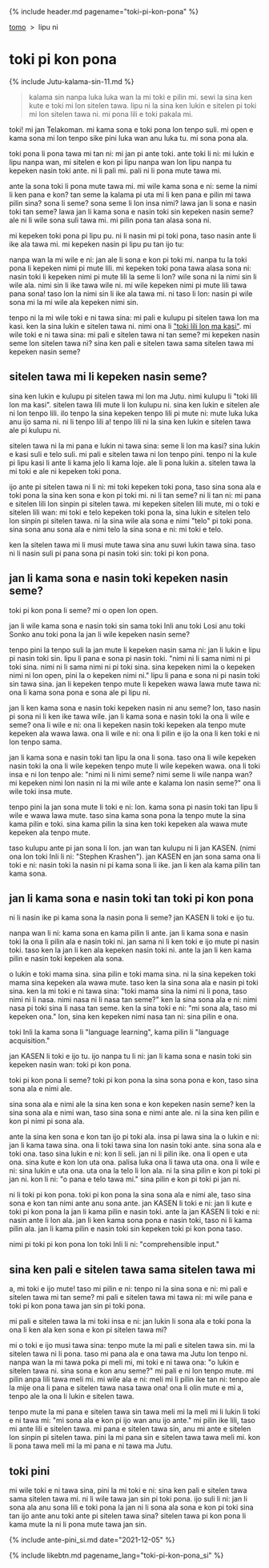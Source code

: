 {% include header.md pagename="toki-pi-kon-pona" %}



<span class="si">[tomo](https://joelthomastr.github.io/tokipona/README_si)&nbsp;&nbsp;>&nbsp;&nbsp;lipu ni</span>

# <span class="si">toki pi kon pona</span>

{% include Jutu-kalama-sin-11.md %}

> <span class="si">kalama sin nanpa luka luka wan la mi toki e pilin mi. sewi la sina ken kute e toki mi lon sitelen tawa. lipu ni la sina ken lukin e sitelen pi toki mi lon sitelen tawa ni. mi pona lili e toki pakala mi.</span>

<span class="si">toki! mi jan Telakoman. mi kama sona e toki pona lon tenpo suli. mi open e kama sona mi lon tenpo sike pini luka wan anu luka tu. mi sona pona ala.</span>

<span class="si">toki pona li pona tawa mi tan ni: mi jan pi ante toki. ante toki li ni: mi lukin e lipu nanpa wan, mi sitelen e kon pi lipu nanpa wan lon lipu nanpa tu kepeken nasin toki ante. ni li pali mi. pali ni li pona mute tawa mi.</span>

<span class="si">ante la sona toki li pona mute tawa mi. mi wile kama sona e ni: seme la nimi li ken pana e kon? tan seme la kalama pi uta mi li ken pana e pilin mi tawa pilin sina? sona li seme? sona seme li lon insa nimi? lawa jan li sona e nasin toki tan seme? lawa jan li kama sona e nasin toki sin kepeken nasin seme? ale ni li wile sona suli tawa mi. mi pilin pona tan alasa sona ni.</span>

<span class="si">mi kepeken toki pona pi lipu pu. ni li nasin mi pi toki pona, taso nasin ante li ike ala tawa mi. mi kepeken nasin pi lipu pu tan ijo tu:</span>

<span class="si">nanpa wan la mi wile e ni: jan ale li sona e kon pi toki mi. nanpa tu la toki pona li kepeken nimi pi mute lili. mi kepeken toki pona tawa alasa sona ni: nasin toki li kepeken nimi pi mute lili la seme li lon? wile sona ni la nimi sin li wile ala. nimi sin li ike tawa wile ni. mi wile kepeken nimi pi mute lili tawa pana sona! taso lon la nimi sin li ike ala tawa mi. ni taso li lon: nasin pi wile sona mi la mi wile ala kepeken nimi sin.</span>

<span class="si">tenpo ni la mi wile toki e ni tawa sina: mi pali e kulupu pi sitelen tawa lon ma kasi. ken la sina lukin e sitelen tawa ni. nimi ona li ["toki lili lon ma kasi"](https://joelthomastr.github.io/tokipona/toki-lili-lon-ma-kasi_si). mi wile toki e ni tawa sina: mi pali e sitelen tawa ni tan seme? mi kepeken nasin seme lon sitelen tawa ni? sina ken pali e sitelen tawa sama sitelen tawa mi kepeken nasin seme?</span>

## <span class="si">sitelen tawa mi li kepeken nasin seme?</span>

<span class="si">sina ken lukin e kulupu pi sitelen tawa mi lon ma Jutu. nimi kulupu li "toki lili lon ma kasi". sitelen tawa lili mute li lon kulupu ni. sina ken lukin e sitelen ale ni lon tenpo lili. ilo tenpo la sina kepeken tenpo lili pi mute ni: mute luka luka anu ijo sama ni. ni li tenpo lili a! tenpo lili ni la sina ken lukin e sitelen tawa ale pi kulupu ni.</span>

<span class="si">sitelen tawa ni la mi pana e lukin ni tawa sina: seme li lon ma kasi? sina lukin e kasi suli e telo suli. mi pali e sitelen tawa ni lon tenpo pini. tenpo ni la kule pi lipu kasi li ante li kama jelo li kama loje. ale li pona lukin a. sitelen tawa la mi toki e ale ni kepeken toki pona.</span>

<span class="si">ijo ante pi sitelen tawa ni li ni: mi toki kepeken toki pona, taso sina sona ala e toki pona la sina ken sona e kon pi toki mi. ni li tan seme? ni li tan ni: mi pana e sitelen lili lon sinpin pi sitelen tawa. mi kepeken sitelen lili mute, mi o toki e sitelen lili wan: mi toki e telo kepeken toki pona la, sina lukin e sitelen telo lon sinpin pi sitelen tawa. ni la sina wile ala sona e nimi "telo" pi toki pona. sina sona anu sona ala e nimi telo la sina sona e ni: mi toki e telo.   </span>

<span class="si">ken la sitelen tawa mi li musi mute tawa sina anu suwi lukin tawa sina. taso ni li nasin suli pi pana sona pi nasin toki sin: toki pi kon pona.</span>

## <span class="si">jan li kama sona e nasin toki kepeken nasin seme?</span>

<span class="si">toki pi kon pona li seme? mi o open lon open.</span>

<span class="si">jan li wile kama sona e nasin toki sin sama toki Inli anu toki Losi anu toki Sonko anu toki pona la jan li wile kepeken nasin seme?</span>

<span class="si">tenpo pini la tenpo suli la jan mute li kepeken nasin sama ni: jan li lukin e lipu pi nasin toki sin. lipu li pana e sona pi nasin toki. "nimi ni li sama nimi ni pi toki sina. nimi ni li sama nimi ni pi toki sina. sina kepeken nimi la o kepeken nimi ni lon open, pini la o kepeken nimi ni." lipu li pana e sona ni pi nasin toki sin tawa sina. jan li kepeken tenpo mute li kepeken wawa lawa mute tawa ni: ona li kama sona pona e sona ale pi lipu ni.</span>

<span class="si">jan li ken kama sona e nasin toki kepeken nasin ni anu seme? lon, taso nasin pi sona ni li ken ike tawa wile. jan li kama sona e nasin toki la ona li wile e seme? ona li wile e ni: ona li kepeken nasin toki kepeken ala tenpo mute kepeken ala wawa lawa. ona li wile e ni: ona li pilin e ijo la ona li ken toki e ni lon tenpo sama.</span>

<span class="si">jan li kama sona e nasin toki tan lipu la ona li sona. taso ona li wile kepeken nasin toki la ona li wile kepeken tenpo mute li wile kepeken wawa. ona li toki insa e ni lon tenpo ale: "nimi ni li nimi seme? nimi seme li wile nanpa wan? mi kepeken nimi lon nasin ni la mi wile ante e kalama lon nasin seme?" ona li wile toki insa mute.</span>

<span class="si">tenpo pini la jan sona mute li toki e ni: lon. kama sona pi nasin toki tan lipu li wile e wawa lawa mute. taso sina kama sona pona la tenpo mute la sina kama pilin e toki. sina kama pilin la sina ken toki kepeken ala wawa mute kepeken ala tenpo mute.</span>

<span class="si">taso kulupu ante pi jan sona li lon. jan wan tan kulupu ni li jan KASEN. (nimi ona lon toki Inli li ni: "<span class="sidef">Stephen Krashen</span>"). jan KASEN en jan sona sama ona li toki e ni: nasin toki la nasin ni pi kama sona li ike. jan li ken ala kama pilin tan kama sona.</span>

## <span class="si">jan li kama sona e nasin toki tan toki pi kon pona</span>

<span class="si">ni li nasin ike pi kama sona la nasin pona li seme? jan KASEN li toki e ijo tu.</span>

<span class="si">nanpa wan li ni: kama sona en kama pilin li ante. jan li kama sona e nasin toki la ona li pilin ala e nasin toki ni. jan sama ni li ken toki e ijo mute pi nasin toki. taso ken la jan li ken ala kepeken nasin toki ni. ante la jan li ken kama pilin e nasin toki kepeken ala sona.</span>

<span class="si">o lukin e toki mama sina. sina pilin e toki mama sina. ni la sina kepeken toki mama sina kepeken ala wawa mute. taso ken la sina sona ala e nasin pi toki sina. ken la mi toki e ni tawa sina: "toki mama sina la nimi ni li pona, taso nimi ni li nasa. nimi nasa ni li nasa tan seme?" ken la sina sona ala e ni: nimi nasa pi toki sina li nasa tan seme. ken la sina toki e ni: "mi sona ala, taso mi kepeken ona." lon, sina ken kepeken nimi nasa tan ni: sina pilin e ona.</span>

<span class="si">toki Inli la kama sona li "<span class="sidef">language learning</span>", kama pilin li "<span class="sidef">language acquisition</span>."</span>

<span class="si">jan KASEN li toki e ijo tu. ijo nanpa tu li ni: jan li kama sona e nasin toki sin kepeken nasin wan: toki pi kon pona.</span>

<span class="si">toki pi kon pona li seme? toki pi kon pona la sina sona pona e kon, taso sina sona ala e nimi ale.</span>

<span class="si">sina sona ala e nimi ale la sina ken sona e kon kepeken nasin seme? ken la sina sona ala e nimi wan, taso sina sona e nimi ante ale. ni la sina ken pilin e kon pi nimi pi sona ala.</span>

<span class="si">ante la sina ken sona e kon tan ijo pi toki ala. insa pi  lawa sina la o lukin e ni: jan li kama tawa sina. ona li toki tawa sina lon nasin toki ante. sina sona ala e toki ona. taso sina lukin e ni: kon li seli. jan ni li pilin ike. ona li open e uta ona. sina kute e kon lon uta ona. palisa luka ona li tawa uta ona. ona li wile e ni: sina lukin e uta ona. uta ona la telo li lon ala. ni la sina pilin e kon pi toki pi jan ni. kon li ni: "o pana e telo tawa mi." sina pilin e kon pi toki pi jan ni.</span>

<span class="si">ni li toki pi kon pona. toki pi kon pona la sina sona ala e nimi ale, taso sina sona e kon tan nimi ante anu sona ante. jan KASEN li toki e ni: jan li kute e toki pi kon pona la jan li kama pilin e nasin toki. ante la jan KASEN li toki e ni: nasin ante li lon ala. jan li ken kama sona pona e nasin toki, taso ni li kama pilin ala. jan li kama pilin e nasin toki sin kepeken toki pi kon pona taso.</span>

<span class="si">nimi pi toki pi kon pona lon toki Inli li ni: "<span class="sidef">comprehensible input</span>."</span>

## <span class="si">sina ken pali e sitelen tawa sama sitelen tawa mi</span>

<span class="si">a, mi toki e ijo mute! taso mi pilin e ni: tenpo ni la sina sona e ni: mi pali e sitelen tawa mi tan seme? mi pali e sitelen tawa mi tawa ni: mi wile pana e toki pi kon pona tawa jan sin pi toki pona.</span>

<span class="si">mi pali e sitelen tawa la mi toki insa e ni: jan lukin li sona ala e toki pona la ona li ken ala ken sona e kon pi sitelen tawa mi?</span>

<span class="si">mi o toki e ijo musi tawa sina: tenpo mute la mi pali e sitelen tawa sin. mi la sitelen tawa ni li pona. taso mi pana ala e ona tawa ma Jutu lon tenpo ni. nanpa wan la mi tawa poka pi meli mi, mi toki e ni tawa ona: "o lukin e sitelen tawa ni. sina sona e kon anu seme?" mi pali e ni lon tenpo mute. mi pilin anpa lili tawa meli mi. mi wile ala e ni: meli mi li pilin ike tan ni: tenpo ale la mije ona li pana e sitelen tawa nasa tawa ona! ona li olin mute e mi a, tenpo ale la ona li lukin e sitelen tawa.  </span>

<span class="si">tenpo mute la mi pana e sitelen tawa sin tawa meli mi la meli mi li lukin li toki e ni tawa mi: "mi sona ala e kon pi ijo wan anu ijo ante." mi pilin ike lili, taso mi ante lili e sitelen tawa. mi pana e sitelen tawa sin, anu mi ante e sitelen lon sinpin pi sitelen tawa. pini la mi pana sin e sitelen tawa tawa meli mi. kon li pona tawa meli mi la mi pana e ni tawa ma Jutu.</span>

## <span class="si">toki pini</span>

<span class="si">mi wile toki e ni tawa sina, pini la mi toki e ni: sina ken pali e sitelen tawa sama sitelen tawa mi. ni li wile tawa jan sin pi toki pona. ijo suli li ni: jan li sona ala anu sona lili e toki pona la jan ni li sona ala sona e kon pi toki sina tan ijo ante anu toki ante pi sitelen tawa sina? sitelen tawa pi kon pona li kama mute la ni li pona mute tawa jan sin.</span>

{% include ante-pini_si.md date="2021-12-05" %}

{% include likebtn.md pagename_lang="toki-pi-kon-pona_si" %}
